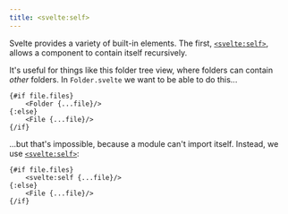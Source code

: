 ```yaml
---
title: <svelte:self>
---
```


Svelte provides a variety of built-in elements. The first, [`<svelte:self>`]($docs#template-syntax-svelte-self), allows a component to contain itself recursively.

It's useful for things like this folder tree view, where folders can contain _other_ folders. In `Folder.svelte` we want to be able to do this...

```svelte
{#if file.files}
	<Folder {...file}/>
{:else}
	<File {...file}/>
{/if}
```

...but that's impossible, because a module can't import itself. Instead, we use [`<svelte:self>`]($docs#template-syntax-svelte-self):

```svelte
{#if file.files}
	<svelte:self {...file}/>
{:else}
	<File {...file}/>
{/if}
```
